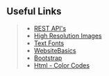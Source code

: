 ## Useful Links 

> - [REST API's](https://www.youtube.com/watch?v=SLwpqD8n3d0)
> - [High Resolution Images](https://unsplash.com)
> - [Text Fonts](https://fonts.google.com)
> - [WebsiteBasics](https://www.youtube.com/watch?v=5bMdjkfvONE)
> - [Bootstrap](https://getbootstrap.com/docs/5.0/components/card/)
> - [Html - Color Codes](https://htmlcolorcodes.com)